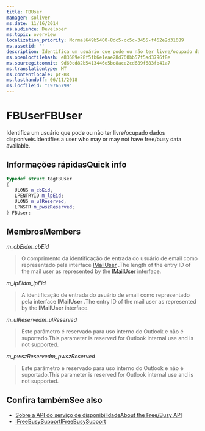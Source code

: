 ```yaml
---
title: FBUser
manager: soliver
ms.date: 11/16/2014
ms.audience: Developer
ms.topic: overview
localization_priority: Normal649b5400-8dc5-cc5c-3455-f462e2d31689
ms.assetid: ''
description: Identifica um usuário que pode ou não ter livre/ocupado dados disponíveis.
ms.openlocfilehash: e83689e28f5fb6e1eae28d760bb57f5ad3796f8e
ms.sourcegitcommit: 9d60cd82b5413446e5bc8ace2cd689f683fb41a7
ms.translationtype: MT
ms.contentlocale: pt-BR
ms.lasthandoff: 06/11/2018
ms.locfileid: "19765799"
---
```

# <a name="fbuser"></a><span data-ttu-id="52f46-103">FBUser</span><span class="sxs-lookup"><span data-stu-id="52f46-103">FBUser</span></span>

<span data-ttu-id="52f46-104">Identifica um usuário que pode ou não ter livre/ocupado dados disponíveis.</span><span class="sxs-lookup"><span data-stu-id="52f46-104">Identifies a user who may or may not have free/busy data available.</span></span>
  
## <a name="quick-info"></a><span data-ttu-id="52f46-105">Informações rápidas</span><span class="sxs-lookup"><span data-stu-id="52f46-105">Quick info</span></span>

```cpp
typedef struct tagFBUser 
{ 
   ULONG m_cbEid; 
   LPENTRYID m_lpEid; 
   ULONG m_ulReserved; 
   LPWSTR m_pwszReserved; 
} FBUser;

```

## <a name="members"></a><span data-ttu-id="52f46-106">Membros</span><span class="sxs-lookup"><span data-stu-id="52f46-106">Members</span></span>

<span data-ttu-id="52f46-107">_m_cbEid_</span><span class="sxs-lookup"><span data-stu-id="52f46-107">_m_cbEid_</span></span>
  
> <span data-ttu-id="52f46-108">O comprimento da identificação de entrada do usuário de email como representado pela interface [IMailUser](http://msdn.microsoft.com/library/wab._wab_IMailUser%28Office.15%29.aspx) .</span><span class="sxs-lookup"><span data-stu-id="52f46-108">The length of the entry ID of the mail user as represented by the [IMailUser](http://msdn.microsoft.com/library/wab._wab_IMailUser%28Office.15%29.aspx) interface.</span></span> 
    
<span data-ttu-id="52f46-109">_m_lpEid_</span><span class="sxs-lookup"><span data-stu-id="52f46-109">_m_lpEid_</span></span>
  
> <span data-ttu-id="52f46-110">A identificação de entrada do usuário de email como representado pela interface **IMailUser** .</span><span class="sxs-lookup"><span data-stu-id="52f46-110">The entry ID of the mail user as represented by the **IMailUser** interface.</span></span> 
    
<span data-ttu-id="52f46-111">_m_ulReserved_</span><span class="sxs-lookup"><span data-stu-id="52f46-111">_m_ulReserved_</span></span>
  
> <span data-ttu-id="52f46-112">Este parâmetro é reservado para uso interno do Outlook e não é suportado.</span><span class="sxs-lookup"><span data-stu-id="52f46-112">This parameter is reserved for Outlook internal use and is not supported.</span></span>
    
<span data-ttu-id="52f46-113">_m_pwszReserved_</span><span class="sxs-lookup"><span data-stu-id="52f46-113">_m_pwszReserved_</span></span>
  
> <span data-ttu-id="52f46-114">Este parâmetro é reservado para uso interno do Outlook e não é suportado.</span><span class="sxs-lookup"><span data-stu-id="52f46-114">This parameter is reserved for Outlook internal use and is not supported.</span></span>
    
## <a name="see-also"></a><span data-ttu-id="52f46-115">Confira também</span><span class="sxs-lookup"><span data-stu-id="52f46-115">See also</span></span>

- [<span data-ttu-id="52f46-116">Sobre a API do serviço de disponibilidade</span><span class="sxs-lookup"><span data-stu-id="52f46-116">About the Free/Busy API</span></span>](about-the-free-busy-api.md)  
- [<span data-ttu-id="52f46-117">IFreeBusySupport</span><span class="sxs-lookup"><span data-stu-id="52f46-117">IFreeBusySupport</span></span>](ifreebusysupport.md)

